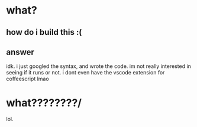 # what?

## how do i build this :(

## answer
idk. i just googled the syntax, and wrote the code. im not really interested in seeing if it runs or not. i dont even have the vscode extension for coffeescript lmao

# what????????/

lol.
